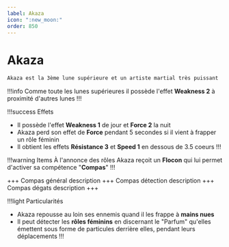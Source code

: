 ```yaml
---
label: Akaza
icon: ":new_moon:"
order: 850
---
```


# Akaza

```txt
Akaza est la 3ème lune supérieure et un artiste martial très puissant
```

!!!info 
Comme toute les lunes supérieures il possède l'effet **Weakness 2** à proximité d'autres lunes
!!!

!!!success Effets
- Il possède l'effet **Weakness 1** de jour et **Force 2** la nuit
- Akaza perd son effet de **Force** pendant 5 secondes si il vient à frapper un rôle féminin
- Il obtient les effets **Résistance 3** et **Speed 1** en dessous de 3.5 coeurs
!!!

!!!warning Items
À l'annonce des rôles Akaza reçoit un **Flocon** qui lui permet d'activer sa compétence "**Compas**"
!!!

+++ Compas général
description
+++ Compas détection 
description
+++ Compas dégats
description
+++

!!!light Particularités
- Akaza repousse au loin ses ennemis quand il les frappe à **mains nues**
- Il peut détecter les **rôles féminins** en discernant le "Parfum" qu'elles émettent sous forme de particules derrière elles, pendant leurs déplacements
!!!
